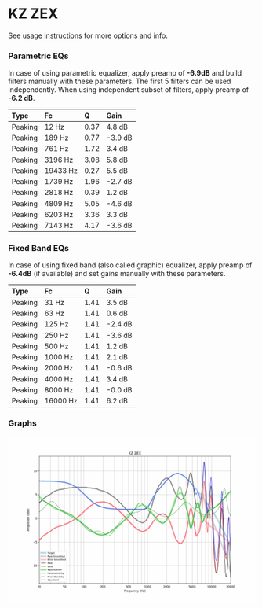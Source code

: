 # KZ ZEX
See [usage instructions](https://github.com/jaakkopasanen/AutoEq#usage) for more options and info.

### Parametric EQs
In case of using parametric equalizer, apply preamp of **-6.9dB** and build filters manually
with these parameters. The first 5 filters can be used independently.
When using independent subset of filters, apply preamp of **-6.2 dB**.

| Type    | Fc       |    Q | Gain    |
|:--------|:---------|:-----|:--------|
| Peaking | 12 Hz    | 0.37 | 4.8 dB  |
| Peaking | 189 Hz   | 0.77 | -3.9 dB |
| Peaking | 761 Hz   | 1.72 | 3.4 dB  |
| Peaking | 3196 Hz  | 3.08 | 5.8 dB  |
| Peaking | 19433 Hz | 0.27 | 5.5 dB  |
| Peaking | 1739 Hz  | 1.96 | -2.7 dB |
| Peaking | 2818 Hz  | 0.39 | 1.2 dB  |
| Peaking | 4809 Hz  | 5.05 | -4.6 dB |
| Peaking | 6203 Hz  | 3.36 | 3.3 dB  |
| Peaking | 7143 Hz  | 4.17 | -3.6 dB |

### Fixed Band EQs
In case of using fixed band (also called graphic) equalizer, apply preamp of **-6.4dB**
(if available) and set gains manually with these parameters.

| Type    | Fc       |    Q | Gain    |
|:--------|:---------|:-----|:--------|
| Peaking | 31 Hz    | 1.41 | 3.5 dB  |
| Peaking | 63 Hz    | 1.41 | 0.6 dB  |
| Peaking | 125 Hz   | 1.41 | -2.4 dB |
| Peaking | 250 Hz   | 1.41 | -3.6 dB |
| Peaking | 500 Hz   | 1.41 | 1.2 dB  |
| Peaking | 1000 Hz  | 1.41 | 2.1 dB  |
| Peaking | 2000 Hz  | 1.41 | -0.6 dB |
| Peaking | 4000 Hz  | 1.41 | 3.4 dB  |
| Peaking | 8000 Hz  | 1.41 | -0.0 dB |
| Peaking | 16000 Hz | 1.41 | 6.2 dB  |

### Graphs
![](./KZ%20ZEX.png)